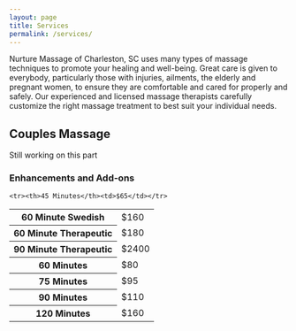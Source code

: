 ```yaml
---
layout: page
title: Services 
permalink: /services/
---
```


Nurture Massage of Charleston, SC uses many types of massage techniques to promote your healing and well-being. Great care is given to everybody, particularly those with injuries, ailments, the elderly and pregnant women, to ensure they are comfortable and cared for properly and safely. Our experienced and licensed massage therapists carefully customize the right massage treatment to best suit your individual needs. 


## Couples Massage




<table>
  <tr><th>60 Minute Swedish</th><td>$160</td></tr>
  <tr><th>60 Minute Therapeutic</th><td>$180</td></tr>
  <tr><th>90 Minute Therapeutic</th><td>$2400</td></tr>

  
  
  Still working on this part
  ### Enhancements and Add-ons
  
  
    <tr><th>45 Minutes</th><td>$65</td></tr>
  <tr><th>60 Minutes</th><td>$80</td></tr>
  <tr><th>75 Minutes</th><td>$95</td></tr>
  <tr><th>90 Minutes</th><td>$110</td></tr>
  <tr><th>120 Minutes</th><td>$160</td></tr>
</table>

